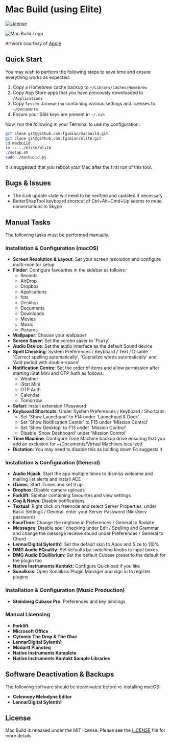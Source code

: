 # Mac Build (using Elite)

[![License](https://img.shields.io/badge/license-MIT-blue.svg)](https://github.com/fgimian/macbuild/blob/master/LICENSE)

![Mac Build Logo](https://raw.githubusercontent.com/fgimian/macbuild/master/images/macbuild-logo.png)

Artwork courtesy of [Apple](http://www.apple.com)

## Quick Start

You may wish to perform the following steps to save time and ensure everything
works as expected:

1. Copy a Homebrew cache backup to `~/Library/Caches/Homebrew`
2. Copy App Store apps that you have previously downloaded to `/Applications`
3. Copy `System Automation` containing various settings and licenses to `~/Documents`
4. Ensure your SSH keys are present in `~/.ssh`

Now, run the following in your Terminal to use my configuration:

```bash
git clone git@github.com:fgimian/macbuild.git
git clone git@github.com:fgimian/elite.git
cd macbuild
ln -s ../elite/elite
./setup.sh
sudo ./macbuild.py
```

It is suggested that you reboot your Mac after the first run of this tool.

## Bugs & Issues

* The iLok update state will need to be verified and updated if necessary
* BetterSnapTool keyboard shortcut of Ctrl+Alt+Cmd+Up seems to mute conversations in Skype

## Manual Tasks

The following tasks must be performed manually.

### Installation & Configuration (macOS)

* **Screen Resolution & Layout**: Set your screen resolution and configure multi-monitor setup
* **Finder**: Configure favourites in the sidebar as follows:
    - Recents
    - AirDrop
    - Dropbox
    - Applications
    - fots
    - Desktop
    - Documents
    - Downloads
    - Movies
    - Music
    - Pictures
* **Wallpaper**: Choose your wallpaper
* **Screen Saver**: Set the screen saver to 'Flurry'
* **Audio Device**: Set the audio interface as the default Sound device
* **Spell Checking**: System Preferences / Keyboard / Text / Disable 'Correct spelling 
  automatically', 'Capitalize words automatically' and 'Add period with double-space'
* **Notification Centre**: Set the order of items and allow permission after starting iStat Mini and OTP Auth as follows:
    - Weather
    - iStat Mini
    - OTP Auth
    - Calendar
    - Tomorrow
* **Safari**: Install extension 1Password
* **Keyboard Shortcuts**: Under System Preferences / Keyboard / Shortcuts:
    - Set 'Show Launchpad' to F14 under 'Launchpad & Dock'
    - Set 'Show Notification Center' to F15 under 'Mission Control'
    - Set 'Show Desktop' to F13 under 'Mission Control'
    - Disable 'Show Dashboard' under 'Mission Control'
* **Time Machine**: Configure Time Machine backup drive ensuring that you add an exclusion for 
  ~/Documents/Virtual Machines.localized
* **Dictation**: You may need to disable this as holding down Fn suggests it

### Installation & Configuration (General)

* **Audio Hijack**: Start the app multiple times to dismiss welcome and mailing list alerts and
  install ACE
* **iTunes**; Start iTunes and set it up
* **Dropbox**: Disable camera uploads
* **Forklift**: Sidebar containing favourites and view settings
* **Cog & News**: Disable notifications
* **Textual**: Right click on freenode and select Server Properties; under Basic Settings / 
  General, enter your Server Password (NickServ password)
* **FaceTime**: Change the ringtone in Preferences / General to Radiate
* **Messages**: Disable spell checking under Edit / Spelling and Grammar, and change the message 
  receive sound under Preferences / General to Chord
* **LennarDigital Sylenth1**: Set the default skin to Apox and Size to 110%
* **DMG Audio EQuality**: Set defaults by switching knobs to input boxes
* **DMG Audio EQuilibrium**: Set the default Cubase preset to the default for the plugin too
* **Native Instruments Kontakt**: Configure Quickload if you like
* **Sonalksis**: Open Sonalksis Plugin Manager and sign in to register plugins

### Installation & Configuration (Music Production)

* **Steinberg Cubase Pro**: Preferences and key bindings

### Manual Licensing

* **Forklift**
* **Microsoft Office**
* **Cytomic The Drop & The Glue**
* **LennarDigital Sylenth1**
* **Modartt Pianoteq**
* **Native Instruments Komplete**
* **Native Instruments Kontakt Sample Libraries**

## Software Deactivation & Backups

The following software should be deactivated before re-installing macOS:

* **Celemony Melodyne Editor**
* **LennarDigital Sylenth1**

## License

Mac Build is released under the MIT license.  Please see the
[LICENSE](https://github.com/fgimian/macbuild/blob/master/LICENSE) file for more details.

